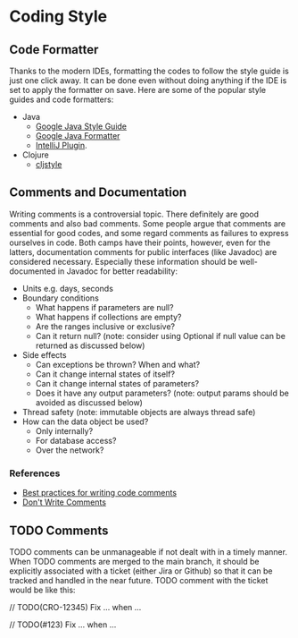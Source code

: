 # Coding Style
## Code Formatter

Thanks to the modern IDEs, formatting the codes to follow the style guide is just one click away. 
It can be done even without doing anything if the IDE is set to apply the formatter on save. 
Here are some of the popular style guides and code formatters:
* Java
  * [Google Java Style Guide](https://google.github.io/styleguide/javaguide.html)
  * [Google Java Formatter](https://github.com/google/google-java-format)
  * [IntelliJ Plugin](https://plugins.jetbrains.com/plugin/8527).
* Clojure
  * [cljstyle](https://github.com/greglook/cljstyle)

## Comments and Documentation

Writing comments is a controversial topic. There definitely are good comments and also bad comments. 
Some people argue that comments are essential for good codes, and some regard comments as failures to express ourselves in code. 
Both camps have their points, however, even for the latters, documentation comments for public interfaces (like Javadoc) are considered necessary.
Especially these information should be well-documented in Javadoc for better readability:

* Units e.g. days, seconds  
* Boundary conditions
  * What happens if parameters are null?
  * What happens if collections are empty?
  * Are the ranges inclusive or exclusive?
  * Can it return null? (note: consider using Optional if null value can be returned as discussed below)
* Side effects
  * Can exceptions be thrown? When and what?
  * Can it change internal states of itself?
  * Can it change internal states of parameters?
  * Does it have any output parameters? (note: output params should be avoided as discussed below)
* Thread safety (note: immutable objects are always thread safe)
* How can the data object be used?
  * Only internally?
  * For database access?
  * Over the network?

### References
* [Best practices for writing code comments](https://stackoverflow.blog/2021/12/23/best-practices-for-writing-code-comments/)
* [Don't Write Comments](https://www.youtube.com/watch?v=Bf7vDBBOBUA)

## TODO Comments

TODO comments can be unmanageable if not dealt with in a timely manner. 
When TODO comments are merged to the main branch, it should be explicitly associated with a ticket (either Jira or Github) 
so that it can be tracked and handled in the near future. 
TODO comment with the ticket would be like this:

// TODO(CRO-12345) Fix … when …

// TODO(#123) Fix … when …

